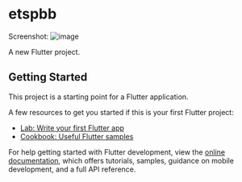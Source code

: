 # etspbb
Screenshot:
![image](https://github.com/MyNameIsSyukra/ETS-PBB/assets/90988646/027b892c-4d49-42e0-a3e0-2e2d1a99a13f)


A new Flutter project.

## Getting Started

This project is a starting point for a Flutter application.

A few resources to get you started if this is your first Flutter project:

- [Lab: Write your first Flutter app](https://docs.flutter.dev/get-started/codelab)
- [Cookbook: Useful Flutter samples](https://docs.flutter.dev/cookbook)

For help getting started with Flutter development, view the
[online documentation](https://docs.flutter.dev/), which offers tutorials,
samples, guidance on mobile development, and a full API reference.
